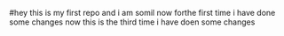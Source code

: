 #hey
this is my first repo and i am somil
now forthe  first time i have done some changes
now this is the third time i have doen some changes

